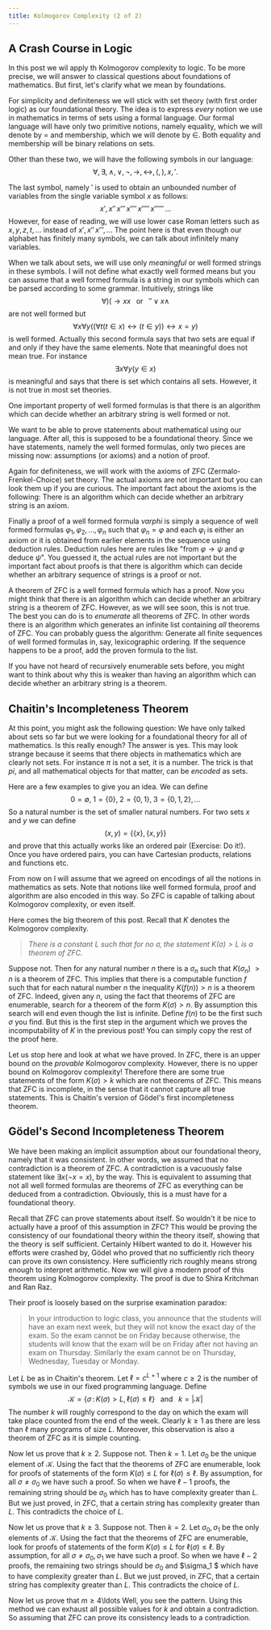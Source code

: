 ```yaml
---
title: Kolmogorov Complexity (2 of 2)
---
```


## A Crash Course in Logic

In this post we wil apply th Kolmogorov complexity to logic. To be more precise, we will answer to classical questions about foundations
of mathematics. But first, let's clarify what we mean by foundations.

For simplicity and definiteness we will stick with set theory (with first order logic) as our foundational theory.
The idea is to express *every* notion we use in mathematics in terms of sets using a formal language. Our formal language will have only two
primitive notions, namely equality, which we will denote by $=$ and membership, which we will denote by $\in$. Both equality and
membership will be binary relations on sets.

Other than these two, we will have the following symbols in our language:
$$
  \forall,\, \exists,\, \wedge,\, \vee,\, \neg,\, \rightarrow,\, \leftrightarrow,\, (,\, ),\, x,\, '.
$$

The last symbol, namely $'$ is used to obtain an unbounded number of variables from the single variable symbol $x$
as follows:
$$
  x',\, x''\, x'''\, x''''\, x'''''\, x''''''\, \ldots
$$
However, for ease of reading, we will use lower case Roman letters such as $x,y,z,t,\ldots$ instead of $x',\, x''\, x''',\ldots$ The point
here is that even though our alphabet has finitely many symbols, we can talk about infinitely many variables.

When we talk about sets, we will use only *meaningful* or well formed strings in these symbols. I will not define what exactly well formed means but
you can assume that a well formed formula is a string in our symbols which can be parsed according to some grammar. Intuitively, strings like
$$
  \forall )( \rightarrow xx \;\;\text{ or }\;\; ''\vee x \wedge
$$
are not well formed but
$$
  \forall x \forall y (( \forall t (t\in x)\leftrightarrow (t\in y)) \leftrightarrow x = y)
$$
is well formed. Actually this second formula says that two sets are equal if and only if they have the same elements. Note that meaningful
does not mean true. For instance
$$
  \exists x\forall y (y\in x)
$$
is meaningful and says that there is set which contains all sets. However, it is not true in most set theories.

One important property of well formed formulas is that there is an algorithm which can decide whether an arbitrary string is well formed
or not.

We want to be able to prove statements about mathematical using our language. After all, this is supposed to be a foundational theory. Since
we have statements, namely the well formed formulas, only two pieces are missing now: assumptions (or axioms) and a notion of proof.

Again for definiteness, we will work with the axioms of ZFC (Zermalo-Frenkel-Choice) set theory. The actual axioms are not important but you can look
them up if you are curious. The important fact about the axioms is the following: There is an algorithm which can decide whether an arbitrary string
is an axiom.

Finally a proof of a well formed formula $varphi$ is simply a sequence of well formed formulas $\varphi_1,\varphi_2,\ldots,\varphi_n$ such that
$\varphi_n = \varphi$ and each $\varphi_i$ is either an axiom or it is obtained from earlier elements in the sequence using deduction rules.
Deduction rules here are rules like "from $\varphi\rightarrow\psi$ and $\varphi$ deduce $\psi$". You guessed it, the actual rules are not
important but the important fact about proofs is that there is algorithm which can decide whether an arbitrary sequence of strings is a proof or not.

A theorem of ZFC is a well formed formula which has a proof. Now you might think that there is an algorithm which can decide whether an arbitrary string is a theorem of ZFC. However, as we will see soon, this is not true. The best you can do is to *enumerate* all theorems of ZFC. In other words
there is an algorithm which generates an infinite list containing *all* theorems of ZFC. You can probably guess the algorithm: Generate all finite
sequences of well formed formulas in, say, lexicographic ordering. If the sequence happens to be a proof, add the proven formula to the list.

If you have not heard of recursively enumerable sets before, you might want to think about why this is weaker than having an algorithm which can
decide whether an arbitrary string is a theorem.

## Chaitin's Incompleteness Theorem

At this point, you might ask the following question: We have only talked about sets so far but we were looking for a foundational theory
for all of mathematics. Is this really enough? The answer is yes. This may look strange because it seems that there objects in mathematics which are
clearly not sets. For instance $\pi$ is not a set, it is a number. The trick is that $pi$, and all mathematical objects for that matter, can
be *encoded* as sets.

Here are a few examples to give you an idea. We can define
$$
  0 = \emptyset,\; 1 = \{0\},\; 2 = \{0,1\},\; 3 = \{0,1,2\},\ldots
$$
So a natural number is the set of smaller natural numbers. For two sets $x$ and $y$ we can define
$$
  (x,y) = \{ \{x\}, \{x,y\}\}
$$
and prove that this actually works like an ordered pair (Exercise: Do it!). Once you have ordered pairs, you can have Cartesian products, relations and
functions etc.

From now on I will assume that we agreed on encodings of all the notions in mathematics as sets. Note that notions like well formed formula, proof and
algorithm are also encoded in this way. So ZFC is capable of talking about Kolmogorov complexity, or even itself.

Here comes the big theorem of this post. Recall that $K$ denotes the Kolmogorov complexity.

>*There is a constant $L$ such that for no $\sigma$, the statement $K(\sigma) > L$ is a theorem of ZFC.*

Suppose not. Then for any natural number $n$ there is a $\sigma_n$ such that $K(\sigma_n)\ > n$ is a theorem of ZFC. This implies that
there is a computable function $f$ such that for each natural number $n$ the inequality $K(f(n)) > n$ is a theorem of ZFC. Indeed,
given any $n$, using the fact that theorems of ZFC are enumerable, search for a theorem of the form $K(\sigma) > n$. By assumption this
search will end even though the list is infinite. Define $f(n)$ to be the first such $\sigma$ you find. But this is the first step in
the argument which we proves the incomputability of $K$ in the previous post! You can simply copy the rest of the proof here.

Let us stop here and look at what we have proved. In ZFC, there is an upper bound on the *provable* Kolmogorov complexity. However, there is
no upper bound on Kolmogorov complexity! Therefore there are some true statements of the form $K(\sigma) > k$ which are not theorems of ZFC.
This means that ZFC is incomplete, in the sense that it cannot capture all true statements. This is Chaitin's version of Gödel's first incompleteness
theorem.

## Gödel's Second Incompleteness Theorem

We have been making an implicit assumption about our foundational theory, namely that it was consistent. In other words, we assumed that no
contradiction is a theorem of ZFC. A contradiction is a vacuously false statement like $\exists x (\neg x = x)$, by the way. This is equivalent to
assuming that not all well formed formulas are theorems of ZFC as everything can be deduced from a contradiction. Obviously, this is a must have
for a foundational theory.

Recall that ZFC can prove statements about itself. So wouldn't it be nice to actually have a proof of this assumption in ZFC? This would be proving the consistency of our foundational theory within the theory itself, showing that the theory is self sufficient. Certainly Hilbert wanted to do it.
However his efforts were crashed by, Gödel who proved that no sufficiently rich theory can prove its own consistency. Here sufficiently rich roughly
means strong enough to interpret arithmetic. Now we will give a modern proof of this theorem using Kolmogorov complexity. The proof is due to Shira
Kritchman and Ran Raz.

Their proof is loosely based on the surprise examination paradox:

> In your introduction to logic class, you announce that the students will have an exam next week, but they will not
> know the exact day of the exam. So the exam cannot be on Friday because otherwise, the students will know that the exam
> will be on Friday after not having an exam on Thursday. Similarly the exam cannot be on Thursday, Wednesday, Tuesday
> or Monday.

Let $L$ be as in Chaitin's theorem. Let $\ell = c^{L + 1}$ where $c\geq 2$ is the number of symbols we use in our fixed
programming language. Define
$$
  \mathcal{K} = \{\sigma\, \colon K(\sigma) > L,\, \ell(\sigma) \leq \ell \}
  \;\;\text{ and }\;\;
  k = |\mathcal{K}|
$$
The number $k$ will roughly correspond to the day on which the exam will take place counted from the end of the week. Clearly $k\geq 1$ as
there are less than $\ell$ many programs of size $L$. Moreover, this observation is also a theorem of ZFC as it is simple counting.

Now let us prove that $k \geq 2$. Suppose not. Then $k=1$. Let $\sigma_0$ be the unique element of $\mathcal{K}$. Using the fact that the theorems of ZFC are enumerable, look for proofs of statements of the form $K(\sigma) \leq L$ for $\ell(\sigma) \leq \ell$. By assumption, for all $\sigma\not=\sigma_0$ we have such a proof. So when we have $\ell - 1$ proofs, the remaining string should be $\sigma_0$ which has
to have complexity greater than $L$. But we just proved, in ZFC, that a certain string has complexity greater than $L$. This contradicts the choice of $L$.

Now let us prove that $k \geq 3$. Suppose not. Then $k = 2$. Let $\sigma_0, \sigma_1$ be the only elements of $\mathcal{K}$. Using the
fact that the theorems of ZFC are enumerable, look for proofs of statements of the form $K(\sigma) \leq L$ for $\ell(\sigma) \leq \ell$. By assumption, for all $\sigma\not=\sigma_0, \sigma_1$ we have such a proof. So when we have $\ell - 2$ proofs, the remaining two strings should
be $\sigma_0$ and $\sigma_1 $ which have to have complexity greater than $L$. But we just proved, in ZFC, that a certain string has complexity greater than $L$. This contradicts the choice of $L$.

Now let us prove that $m \geq 4$\ldots Well, you see the pattern. Using this method we can exhaust all possible values for $k$ and obtain a
contradiction. So assuming that ZFC can prove its consistency leads to a contradiction.
